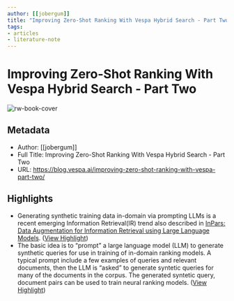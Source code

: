 ```yaml
---
author: [[jobergum]]
title: "Improving Zero-Shot Ranking With Vespa Hybrid Search - Part Two"
tags: 
- articles
- literature-note
---
```

# Improving Zero-Shot Ranking With Vespa Hybrid Search - Part Two

![rw-book-cover](https://blog.vespa.ai/assets/2023-01-10-improving-zero-shot-ranking-with-vespa-part-two/tamarcus-brown-YWI8pZdcuAA-unsplash.jpg)

## Metadata
- Author: [[jobergum]]
- Full Title: Improving Zero-Shot Ranking With Vespa Hybrid Search - Part Two
- URL: https://blog.vespa.ai/improving-zero-shot-ranking-with-vespa-part-two/

## Highlights
- Generating synthetic training data in-domain via prompting LLMs is a recent emerging Information Retrieval(IR) trend also described in [InPars: Data Augmentation for Information Retrieval using Large Language Models](https://arxiv.org/abs/2202.05144). ([View Highlight](https://read.readwise.io/read/01gtq7gzher0p7vcczw5y7zxwz))
- The basic idea is to “prompt” a large language model (LLM) to generate synthetic queries for use in training of in-domain ranking models. A typical prompt include a few examples of queries and relevant documents, then the LLM is “asked” to generate syntetic queries for many of the documents in the corpus. The generated syntetic query, document pairs can be used to train neural ranking models. ([View Highlight](https://read.readwise.io/read/01gtq7hvk1edc3m4qy8sc1pa7j))
